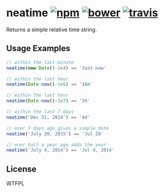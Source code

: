 neatime [![npm]](http://npm.im/neatime) [![bower]](http://bower.io/search/?q=neatime) [![travis]](https://travis-ci.org/developit/neatime)
=======

Returns a simple relative time string.


Usage Examples
--------------


```js
// within the last minute
neatime(new Date()-1e4) == 'Just now'

// within the last hour
neatime(Date.now()-1e6) == '16m'

// within the last hour
neatime(Date.now()-1e7) == '2h'

// within the last 7 days
neatime('Dec 31, 2014') == '4d'

// over 7 days ago gives a simple date
neatime('July 20, 2015') == 'Jul 20'

// over half a year ago adds the year
neatime('July 4, 2014') == 'Jul 4, 2014'
```


License
-------

WTFPL


[npm]: https://img.shields.io/npm/v/neatime.svg
[bower]: https://img.shields.io/bower/v/neatime.svg
[travis]: https://img.shields.io/travis/developit/neatime.svg
